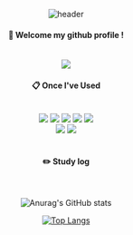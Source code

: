 <div align="center"> 

![header](https://capsule-render.vercel.app/api?type=cylinder&color=A284EB&height=300&section=header&text=Wellcom<br/>oyg9731'sgithub&fontColor=ffffff&fontSize=60&animation=fadeIn&fontAlignY=55&desc=%20&descAlignY=62&descAlign=62)
  
####  :wave: Welcome my github profile !

  
 <br/>
 <img src="https://thumbs.gfycat.com/HarshWastefulFinch-size_restricted.gif"/>
 <br/>
  
####  :clipboard: Once I've Used 
  
 <br/>
  
<img src="https://img.shields.io/badge/JAVA-007396?style=for-the-badge&logo=Java&logoColor=white">
<img src="https://img.shields.io/badge/JavaScript-F7DF1E?style=for-the-badge&logo=JavaScript&logoColor=white">
<img src="https://img.shields.io/badge/Spring-6DB33F?style=for-the-badge&logo=Spring&logoColor=white">
<img src="https://img.shields.io/badge/HTML5-E34F26?style=for-the-badge&logo=HTML5&logoColor=white">
<img src="https://img.shields.io/badge/CSS3-1572B6?style=for-the-badge&logo=CSS3&logoColor=white"> <br>
<img src="https://img.shields.io/badge/github-181717?style=for-the-badge&logo=github&logoColor=white">
<img src="https://img.shields.io/badge/VSCode-007ACC?style=for-the-badge&logo=VisualStudioCode&logoColor=white">
 
   <br/>
   <br/>
 
#### :pencil2: Study log
 
  <br/>

  ![Anurag's GitHub stats](https://github-readme-stats.vercel.app/api?username=oyg9731&show_icons=true&theme=radical)
  
[![Top Langs](https://github-readme-stats.vercel.app/api/top-langs/?username=oyg9731&layout=compact)](https://github.com/anuraghazra/github-readme-stats)

  
</div>
